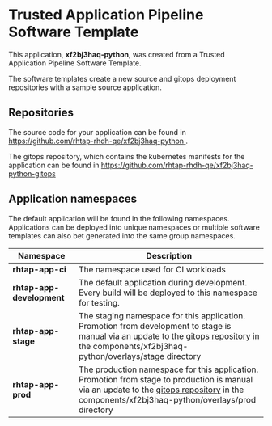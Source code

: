 # Trusted Application Pipeline Software Template

This application, **xf2bj3haq-python**, was created from a Trusted Application Pipeline Software Template.

The software templates create a new source and gitops deployment repositories with a sample source application. 

## Repositories

The source code for your application can be found in [https://github.com/rhtap-rhdh-qe/xf2bj3haq-python ](https://github.com/rhtap-rhdh-qe/xf2bj3haq-python ).
 
The gitops repository, which contains the kubernetes manifests for the application can be found in 
[https://github.com/rhtap-rhdh-qe/xf2bj3haq-python-gitops ](https://github.com/rhtap-rhdh-qe/xf2bj3haq-python-gitops ) 

## Application namespaces 

The default application will be found in the following namespaces. Applications can be deployed into unique namespaces or multiple software templates can also bet generated into the same group namespaces.  

|  Namespace   |  Description   |  
| -------- | -------- |
| **rhtap-app-ci** | The namespace used for CI workloads |
| **rhtap-app-development** | The default application during development. Every build will be deployed to this namespace for testing. |
| **rhtap-app-stage** | The staging namespace for this application. Promotion from development to stage is manual via an update to the [gitops repository](https://github.com/rhtap-rhdh-qe/xf2bj3haq-python-gitops ) in the components/xf2bj3haq-python/overlays/stage directory |
| **rhtap-app-prod** | The production namespace for this application. Promotion from stage to production is manual via an update to the [gitops repository](https://github.com/rhtap-rhdh-qe/xf2bj3haq-python-gitops ) in the components/xf2bj3haq-python/overlays/prod directory |